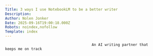 ```yaml
---
Title: 3 ways I use NotebookLM to be a better writer
Description: 
Author: Nolen Jonker
Date: 2025-09-16T19:00:18.000Z
Robots: noindex,nofollow
Template: index
---
```


                                            An AI writing partner that keeps me on track
                                        